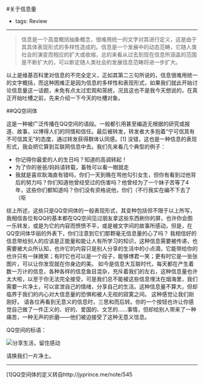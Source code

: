 #关于信息量

- tags: Review

----

>信息是一个高度概括抽象概念，很难用统一的文字对其进行定义，这是由于其具体表现形式的多样性造成的。信息是一个发展中的动态范畴，它随人类社会的演变而相应的扩大或收缩，总的来看从过去到现在信息所涵盖的范围是不断扩大的，可以断定随人类社会的发展信息范畴将进一步扩大。

以上是维基百科里对信息的不完全定义，正如其第二三句所说的，信息很难用统一的文字概括，而这种困难正是因为信息的多样性和表现形式，如果我们就此开始讨论信息量这一话题，未免有点太过宏观和笼统，况且这也不是我今天想说的，在真正开始吐槽之前，先来介绍一下今天的吐槽对象。

##QQ空间体

这是一种被广泛传播在QQ空间的语段。一般都引用甚至编造无根据的研究或报道、故事，以博得人们的同情和信任。最后被转发，转发者大多抱着“宁可信其有不可信其无”的态度，通过转发获得群体认同感。[1]
没错，这也是一种信息的表现形式，我会把它算到互联网信息中去。我们先来看几个典型的例子：

* 你记得你最爱的人的生日吗？知道的高调转起！
* 为了你的爸爸/妈妈请转载，畜牲可以看一眼就走
* 我就是喜欢耿海直有错吗，你们一天到晚在骂他勾引女生，但你有看到过他背后的努力吗？你们知道他曾经受过的伤害吗？他曾经为了一个妹子苦等了4年，这些你们都知道吗？你们没有资格说他，你们（不行我实在编不下去了（呕

综上所述，这些只是QQ空间体的一般表现形式，其变种包括但不限于以上所写，我相信各位有QQ的基本都在QQ空间见过朋友拿这些东西刷你的屏，也许你会图一乐转发，或是为它的内容而愤愤不平，或是被文字间的故事所感动，但是，在QQ空间体华丽的外表下，你们注意到它们那颗毫无信息量的心了吗？
我相信好的信息带给别人的应该是正能量和能让人有所学习的知识，这种信息需要被传递，也需要被大众所认知，也许它的内容只是别人分享的生活中的小点滴，它能带给你的也许只有一抹微笑；有时它也可以是一个段子，能够博君一笑；更有时它是一张张图片，可以让你发现就在你身边的美。
如今是信息大互联时代，每天都在产生着数一万计的信息，各种各样的信息鱼目混杂，充斥着我们的左右，这种信息量也许太大啦，以至于你无法完全接受，可是我们总不能被这些信息埋汰在烟海里，我们需要一片净土，可以宣泄自己的情绪，分享自己的生活。这种信息量不算大，但却临界于我们的内心对大信息量的恐惧和被人无视的寂寞之间。
这种感觉让我们刚刚好。
请各位再看到无意义的信息时，三思和而后转。你的一个按钮也许让你感觉自己做了一件正义的、好的、爱国的、文艺的......事情，但却给别人带来了一种痛苦，一种无声的折磨——他们被迫接受了这种无意义信息。

QQ空间的标语：

![分享生活，留住感动](http://ww4.sinaimg.cn/large/a09dc92fgw1edba7vwa34j20dl091aam.jpg)


请换我们一片净土。

******

[1]QQ空间体的定义转自http://jyprince.me/note/545